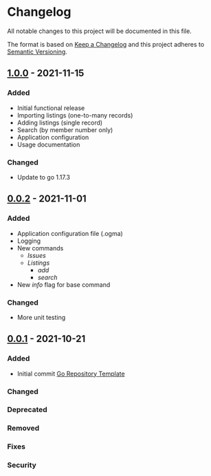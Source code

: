 # Changelog

All notable changes to this project will be documented in this file.

The format is based on [Keep a Changelog](https://keepachangelog.com/en/1.1.0/)
and this project adheres to [Semantic Versioning](https://semver.org/spec/v2.0.0.html).

## [1.0.0] - 2021-11-15
### Added
- Initial functional release
- Importing listings (one-to-many records)
- Adding listings (single record)
- Search (by member number only)
- Application configuration
- Usage documentation

### Changed
- Update to go 1.17.3

## [0.0.2] - 2021-11-01
### Added
- Application configuration file (.ogma)
- Logging
- New commands
    - _Issues_
    - _Listings_
        - _add_
        - _search_
- New _info_ flag for base command
### Changed
- More unit testing


## [0.0.1] - 2021-10-21
### Added
- Initial commit [Go Repository Template](https://github.com/golang-templates/seed)
### Changed
### Deprecated
### Removed
### Fixes
### Security

[Unreleased]: https://github.com/asphaltbuffet/ogma/compare/v1.0.0...HEAD
[1.0.0]: https://github.com/asphaltbuffet/ogma/releases/tag/v1.0.0
[0.0.2]: https://github.com/asphaltbuffet/ogma/releases/tag/v0.0.2
[0.0.1]: https://github.com/asphaltbuffet/ogma/releases/tag/v0.0.1
